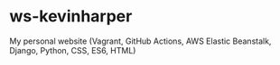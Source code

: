 # ws-kevinharper
My personal website (Vagrant, GitHub Actions, AWS Elastic Beanstalk, Django, Python, CSS, ES6, HTML)
